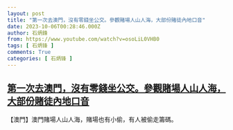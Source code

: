 ```yaml
---
layout: post
title: "第一次去澳門，沒有零錢坐公交。參觀賭場人山人海，大部份賭徒內地口音"
date: 2023-10-06T00:28:46.000Z
author: 石炳鋒
from: https://www.youtube.com/watch?v=osoLiL0VHB0
tags: [ 石炳锋 ]
comments: True
categories: [ 石炳锋 ]
---
```

<!--1696552126000-->
[第一次去澳門，沒有零錢坐公交。參觀賭場人山人海，大部份賭徒內地口音](https://www.youtube.com/watch?v=osoLiL0VHB0)
------

<div>
【澳門】澳門賭場人山人海，賭場也有小偷，有人被偷走籌碼。
</div>
